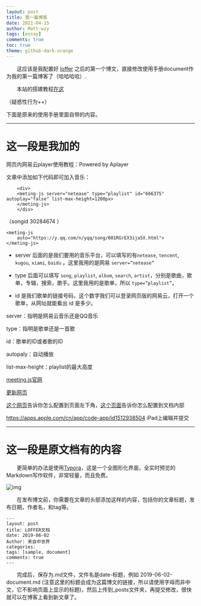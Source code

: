 ```yaml
---
layout: post
title: 第一篇博客
date: 2021-04-15
author: Matt-wzy
tags: [essay]
comments: true
toc: true
theme: github-dark-orange
---
```



　　这应该是我配置好 [loffer](https://github.com/FromEndWorld/LOFFER "out:loffer") 之后的第一个博文，直接修改使用手册document作为我的第一篇博客了（哈哈哈哈）.

<!-- more -->

　　本站的搭建教程[在这](https://matt-wzy.github.io/MyPage/buildWebSite-document/) 

（疑惑性行为++）

下面是原来的使用手册里面自带的内容。

------------
# 这一段是我加的
网页内网易云player使用教程：Powered by Aplayer


<div>
    <meting-js server="netease" type="song" id="30284674" autoplay="false" list-max-height=1200px>
    </meting-js>
</div>

文章中添加如下代码即可加入音乐：

``` 
    <div>
    <meting-js server="netease" type="playlist" id="666375" autoplay="false" list-max-height=1200px>
    </meting-js>
    </div>
```

（songid 30284674 ）

```
<meting-js
	auto="https://y.qq.com/n/yqq/song/001RGrEX3ija5X.html">
</meting-js>
```
- server 后面的是我们要用的音乐平台，可以填写的有`netease`, `tencent`, `kugou`, `xiami`, `baidu` 。这里我用的是网易 `server=”netease”`

- type 后面可以填写 `song`, `playlist`, `album`, `search`, `artist`，分别是歌曲，歌单，专辑，搜索，歌手。这里我用的是歌单，所以 `type=”playlist”`。

- id 是我们歌单的链接号码，这个数字我们可以登录网页版的网易云，打开一个歌单，从网址就能看出 id 是多少。

server：指明是网易云音乐还是QQ音乐

type：指明是歌单还是一首歌

id：歌单的ID或者歌的ID

autopaly：自动播放

list-max-height：playlist的最大高度

[meeting.js官网](https://github.com/metowolf/MetingJS "out")

[更新网页](https://www.lefer.cn/posts/21467/ "out")

[这个网页](https://bend1031.github.io/2019/09/21/Insert-music-code-in-the-blog/ "out这个网页")告诉你怎么配置到页面左下角，[这个页面](http://yangyingming.com/article/428/ "out这个页面")告诉你怎么配置到文档内部

https://apps.apple.com/cn/app/code-app/id1512938504
iPad上编辑并提交

------------
# 这一段是原文档有的内容

　　更简单的办法是使用[Typora](https://typora.io/)，这是一个全图形化界面，全实时预览的Markdown写作软件，非常轻量，而且免费。

![img](https://raw.githubusercontent.com/FromEndWorld/LOFFER/master/images/Typora.png)

　　在发布博文前，你需要在文章的头部添加这样的内容，包括你的文章标题，发布日期，作者名，和tag等。

    ---
    layout: post
    title: LOFFER文档
    date: 2019-06-02
    Author: 来自中世界
    categories: 
    tags: [sample, document]
    comments: true
    --- 

　　完成后，保存为.md文件，文件名是date-标题，例如 2019-06-02-document.md (注意这里的标题会成为这篇博文的链接，所以请使用字母而非中文，它不影响页面上显示的标题)，然后上传到_posts文件夹，再提交修改，很快就可以在博客上看到新文章了。
